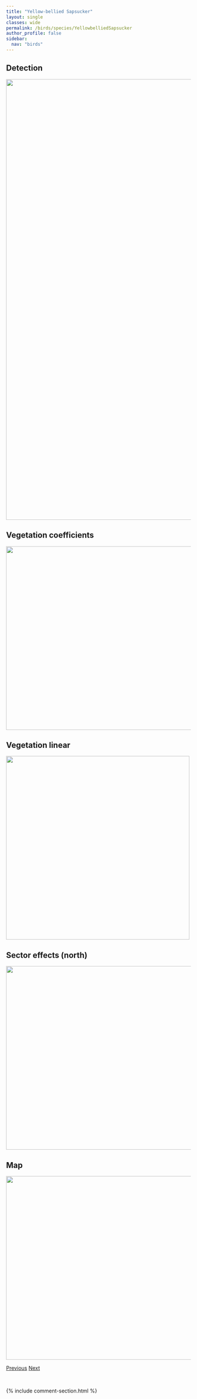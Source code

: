 ```yaml
---
title: "Yellow-bellied Sapsucker"
layout: single
classes: wide
permalink: /birds/species/YellowbelliedSapsucker
author_profile: false
sidebar:
  nav: "birds"
---
```


<h2>Detection</h2>

<a href="https://drive.google.com/uc?export=view&id=1BluMv7CrmGm90BLKksnMiT40Urm8Gt1-">
<img src="https://drive.google.com/uc?export=view&id=1BluMv7CrmGm90BLKksnMiT40Urm8Gt1-" height = "1200" width = "800">
</a>

<h2>Vegetation coefficients</h2>

<a href="https://drive.google.com/uc?export=view&id=1UQN5gM8Ngtv3vZoIHxkrJybl1NxcbjWb">
<img src="https://drive.google.com/uc?export=view&id=1UQN5gM8Ngtv3vZoIHxkrJybl1NxcbjWb" height = "500" width = "1000">
</a>

<h2>Vegetation linear</h2>

<a href="https://drive.google.com/uc?export=view&id=1sj3wYjCDBp9zOX1g5xZeFN9ZqYsocn2k">
<img src="https://drive.google.com/uc?export=view&id=1sj3wYjCDBp9zOX1g5xZeFN9ZqYsocn2k" height = "500" width = "500">
</a>

<h2>Sector effects (north)</h2>

<a href="https://drive.google.com/uc?export=view&id=1qY95_2GbbN0SYsGceqkMtXjTzSG4OIIl">
<img src="https://drive.google.com/uc?export=view&id=1qY95_2GbbN0SYsGceqkMtXjTzSG4OIIl" height = "500" width = "1000">
</a>

<h2>Map</h2>

<a href="https://drive.google.com/uc?export=view&id=1abjD4me3XH7myrY6Nc71eZ2hgOOtu5bA">
<img src="https://drive.google.com/uc?export=view&id=1abjD4me3XH7myrY6Nc71eZ2hgOOtu5bA" height = "500" width = "1500">
</a>

<a href="/DevelopmentWebsite/birds/species/YellowbelliedFlycatcher" class="pagination--pager" title="Yellow-bellied Flycatcher">Previous</a> <a href="/DevelopmentWebsite/birds/species/YellowRail" class="pagination--pager" title="Yellow Rail">Next</a>

<p>&nbsp;</p>

{% include comment-section.html %}
